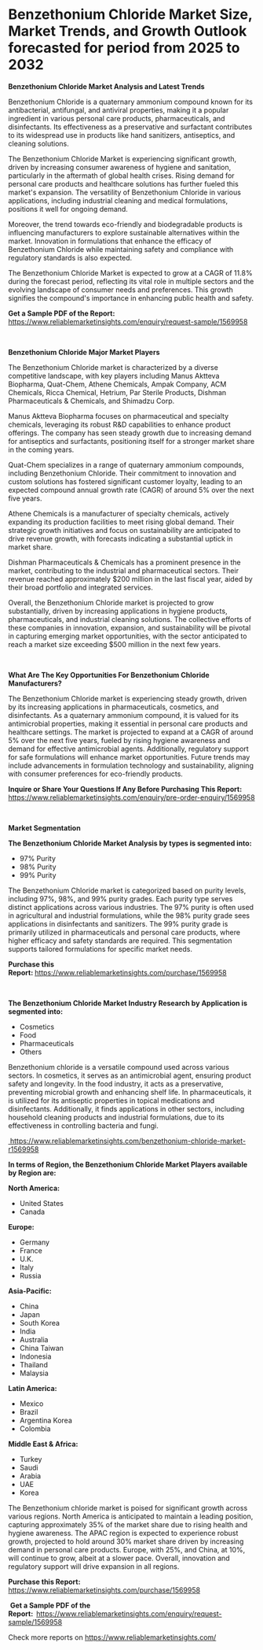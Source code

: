 <p><h1>Benzethonium Chloride Market Size, Market Trends, and Growth Outlook forecasted for period from 2025 to 2032</h1></p><p><strong>Benzethonium Chloride Market Analysis and Latest Trends</strong></p>
<p><p>Benzethonium Chloride is a quaternary ammonium compound known for its antibacterial, antifungal, and antiviral properties, making it a popular ingredient in various personal care products, pharmaceuticals, and disinfectants. Its effectiveness as a preservative and surfactant contributes to its widespread use in products like hand sanitizers, antiseptics, and cleaning solutions.</p><p>The Benzethonium Chloride Market is experiencing significant growth, driven by increasing consumer awareness of hygiene and sanitation, particularly in the aftermath of global health crises. Rising demand for personal care products and healthcare solutions has further fueled this market's expansion. The versatility of Benzethonium Chloride in various applications, including industrial cleaning and medical formulations, positions it well for ongoing demand.</p><p>Moreover, the trend towards eco-friendly and biodegradable products is influencing manufacturers to explore sustainable alternatives within the market. Innovation in formulations that enhance the efficacy of Benzethonium Chloride while maintaining safety and compliance with regulatory standards is also expected.</p><p>The Benzethonium Chloride Market is expected to grow at a CAGR of 11.8% during the forecast period, reflecting its vital role in multiple sectors and the evolving landscape of consumer needs and preferences. This growth signifies the compound's importance in enhancing public health and safety.</p></p>
<p><strong>Get a Sample PDF of the Report:&nbsp;</strong> <a href="https://www.reliablemarketinsights.com/enquiry/request-sample/1569958?utm_campaign=2943&utm_medium=2&utm_source=Github&utm_content=ia&utm_term=25032025&utm_id=benzethonium-chloride">https://www.reliablemarketinsights.com/enquiry/request-sample/1569958</a></p>
<p>&nbsp;</p>
<p><strong>Benzethonium Chloride Major Market Players</strong></p>
<p><p>The Benzethonium Chloride market is characterized by a diverse competitive landscape, with key players including Manus Aktteva Biopharma, Quat-Chem, Athene Chemicals, Ampak Company, ACM Chemicals, Ricca Chemical, Hetrium, Par Sterile Products, Dishman Pharmaceuticals & Chemicals, and Shimadzu Corp. </p><p>Manus Aktteva Biopharma focuses on pharmaceutical and specialty chemicals, leveraging its robust R&D capabilities to enhance product offerings. The company has seen steady growth due to increasing demand for antiseptics and surfactants, positioning itself for a stronger market share in the coming years.</p><p>Quat-Chem specializes in a range of quaternary ammonium compounds, including Benzethonium Chloride. Their commitment to innovation and custom solutions has fostered significant customer loyalty, leading to an expected compound annual growth rate (CAGR) of around 5% over the next five years.</p><p>Athene Chemicals is a manufacturer of specialty chemicals, actively expanding its production facilities to meet rising global demand. Their strategic growth initiatives and focus on sustainability are anticipated to drive revenue growth, with forecasts indicating a substantial uptick in market share.</p><p>Dishman Pharmaceuticals & Chemicals has a prominent presence in the market, contributing to the industrial and pharmaceutical sectors. Their revenue reached approximately $200 million in the last fiscal year, aided by their broad portfolio and integrated services.</p><p>Overall, the Benzethonium Chloride market is projected to grow substantially, driven by increasing applications in hygiene products, pharmaceuticals, and industrial cleaning solutions. The collective efforts of these companies in innovation, expansion, and sustainability will be pivotal in capturing emerging market opportunities, with the sector anticipated to reach a market size exceeding $500 million in the next few years.</p></p>
<p>&nbsp;</p>
<p><strong>What Are The Key Opportunities For Benzethonium Chloride Manufacturers?</strong></p>
<p><p>The Benzethonium Chloride market is experiencing steady growth, driven by its increasing applications in pharmaceuticals, cosmetics, and disinfectants. As a quaternary ammonium compound, it is valued for its antimicrobial properties, making it essential in personal care products and healthcare settings. The market is projected to expand at a CAGR of around 5% over the next five years, fueled by rising hygiene awareness and demand for effective antimicrobial agents. Additionally, regulatory support for safe formulations will enhance market opportunities. Future trends may include advancements in formulation technology and sustainability, aligning with consumer preferences for eco-friendly products.</p></p>
<p><strong>Inquire or Share Your Questions If Any Before Purchasing This Report:</strong> <a href="https://www.reliablemarketinsights.com/enquiry/pre-order-enquiry/1569958?utm_campaign=2943&utm_medium=2&utm_source=Github&utm_content=ia&utm_term=25032025&utm_id=benzethonium-chloride">https://www.reliablemarketinsights.com/enquiry/pre-order-enquiry/1569958</a></p>
<p>&nbsp;</p>
<p><strong>Market Segmentation</strong></p>
<p><strong>The Benzethonium Chloride Market Analysis by types is segmented into:</strong></p>
<p><ul><li>97% Purity</li><li>98% Purity</li><li>99% Purity</li></ul></p>
<p><p>The Benzethonium Chloride market is categorized based on purity levels, including 97%, 98%, and 99% purity grades. Each purity type serves distinct applications across various industries. The 97% purity is often used in agricultural and industrial formulations, while the 98% purity grade sees applications in disinfectants and sanitizers. The 99% purity grade is primarily utilized in pharmaceuticals and personal care products, where higher efficacy and safety standards are required. This segmentation supports tailored formulations for specific market needs.</p></p>
<p><strong>Purchase this Report:&nbsp;</strong><a href="https://www.reliablemarketinsights.com/purchase/1569958?utm_campaign=2943&utm_medium=2&utm_source=Github&utm_content=ia&utm_term=25032025&utm_id=benzethonium-chloride">https://www.reliablemarketinsights.com/purchase/1569958</a></p>
<p>&nbsp;</p>
<p><strong>The Benzethonium Chloride Market Industry Research by Application is segmented into:</strong></p>
<p><ul><li>Cosmetics</li><li>Food</li><li>Pharmaceuticals</li><li>Others</li></ul></p>
<p><p>Benzethonium chloride is a versatile compound used across various sectors. In cosmetics, it serves as an antimicrobial agent, ensuring product safety and longevity. In the food industry, it acts as a preservative, preventing microbial growth and enhancing shelf life. In pharmaceuticals, it is utilized for its antiseptic properties in topical medications and disinfectants. Additionally, it finds applications in other sectors, including household cleaning products and industrial formulations, due to its effectiveness in controlling bacteria and fungi.</p></p>
<p><a href="https://www.reliablemarketinsights.com/benzethonium-chloride-market-r1569958?utm_campaign=2943&utm_medium=2&utm_source=Github&utm_content=ia&utm_term=25032025&utm_id=benzethonium-chloride">&nbsp;https://www.reliablemarketinsights.com/benzethonium-chloride-market-r1569958</a></p>
<p><strong>In terms of Region, the Benzethonium Chloride Market Players available by Region are:</strong></p>
<p>
    <p> <strong> North America: </strong>
        <ul>
            <li>United States</li>
            <li>Canada</li>
        </ul>
        </p> 
    <p> <strong> Europe: </strong>
        <ul>
            <li>Germany</li>
            <li>France</li>
            <li>U.K.</li>
            <li>Italy</li>
            <li>Russia</li>
        </ul>
        </p> 
    <p> <strong> Asia-Pacific: </strong>
        <ul>
            <li>China</li>
            <li>Japan</li>
            <li>South Korea</li>
            <li>India</li>
            <li>Australia</li>
            <li>China Taiwan</li>
            <li>Indonesia</li>
            <li>Thailand</li>
            <li>Malaysia</li>
        </ul>
        </p> 
    <p> <strong> Latin America: </strong>
        <ul>
            <li>Mexico</li>
            <li>Brazil</li>
            <li>Argentina Korea</li>
            <li>Colombia</li>
        </ul>
        </p> 
    <p> <strong> Middle East & Africa: </strong>
        <ul>
            <li>Turkey</li>
            <li>Saudi</li>
            <li>Arabia</li>
            <li>UAE</li>
            <li>Korea</li>
        </ul>
    </p>
    </p>
<p><p>The Benzethonium chloride market is poised for significant growth across various regions. North America is anticipated to maintain a leading position, capturing approximately 35% of the market share due to rising health and hygiene awareness. The APAC region is expected to experience robust growth, projected to hold around 30% market share driven by increasing demand in personal care products. Europe, with 25%, and China, at 10%, will continue to grow, albeit at a slower pace. Overall, innovation and regulatory support will drive expansion in all regions.</p></p>
<p><strong>Purchase this Report: </strong><a href="https://www.reliablemarketinsights.com/purchase/1569958?utm_campaign=2943&utm_medium=2&utm_source=Github&utm_content=ia&utm_term=25032025&utm_id=benzethonium-chloride">https://www.reliablemarketinsights.com/purchase/1569958</a></p>
<p>&nbsp;<strong>Get a Sample PDF of the Report:&nbsp;&nbsp;</strong><a href="https://www.reliablemarketinsights.com/enquiry/request-sample/1569958?utm_campaign=2943&utm_medium=2&utm_source=Github&utm_content=ia&utm_term=25032025&utm_id=benzethonium-chloride">https://www.reliablemarketinsights.com/enquiry/request-sample/1569958</a></p>
<p><strong></strong></p>
<p>Check more reports on <a href="https://www.reliablemarketinsights.com/?utm_campaign=2943&utm_medium=2&utm_source=Github&utm_content=ia&utm_term=25032025&utm_id=benzethonium-chloride">https://www.reliablemarketinsights.com/</a></p>